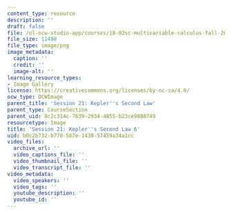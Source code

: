 ```yaml
---
content_type: resource
description: ''
draft: false
file: /ol-ocw-studio-app/courses/18-02sc-multivariable-calculus-fall-2010/b0c2b732b770567e143057459a34a1cc_MIT18_02SC_L6Brds_14.png
file_size: 11498
file_type: image/png
image_metadata:
  caption: ''
  credit: ''
  image-alt: ''
learning_resource_types:
- Image Gallery
license: https://creativecommons.org/licenses/by-nc-sa/4.0/
ocw_type: OCWImage
parent_title: 'Session 21: Kepler''s Second Law'
parent_type: CourseSection
parent_uid: 8c2c314c-7639-2934-4855-b23ce9880749
resourcetype: Image
title: 'Session 21: Kepler''s Second Law 6'
uid: b0c2b732-b770-567e-1430-57459a34a1cc
video_files:
  archive_url: ''
  video_captions_file: ''
  video_thumbnail_file: ''
  video_transcript_file: ''
video_metadata:
  video_speakers: ''
  video_tags: ''
  youtube_description: ''
  youtube_id: ''
---
```

